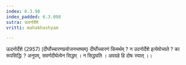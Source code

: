 ```yaml
---
index: 6.3.98
index_padded: 6.3.098
sutra: ऊदनोर्देशे
vritti: mahabhashyam

---
```

 ऊदनोर्देशे (2957) (दीर्घोच्चारणप्रयोजनभाष्यम्) दीर्घोच्चारणं किमर्थम् ? न उदनोर्देशे इत्येवोच्यते ? का रूपसिद्धिः ? अनूपम्, सवर्णदीर्घत्वेन सिद्धम् । न सिद्ध्यति । अवग्रहे हि दोषः स्यात् ।। 
